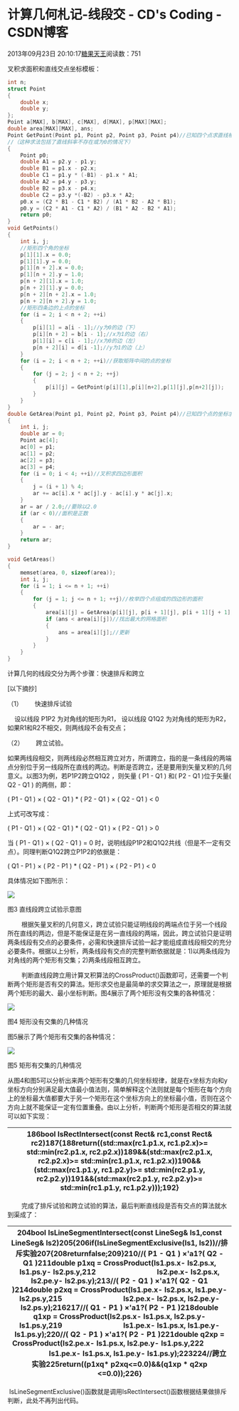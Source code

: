 # 计算几何札记-线段交 - CD's Coding - CSDN博客





2013年09月23日 20:10:17[糖果天王](https://me.csdn.net/okcd00)阅读数：751








叉积求面积和直线交点坐标模板：

```cpp
int n;
struct Point
{
    double x;
    double y;
};
Point a[MAX], b[MAX], c[MAX], d[MAX], p[MAX][MAX];
double area[MAX][MAX], ans;
Point GetPoint(Point p1, Point p2, Point p3, Point p4)//已知四个点求直线相交的点的坐标
//（这种求法包括了直线斜率不存在或为0的情况下）
{
    Point p0;
    double A1 = p2.y - p1.y;
    double B1 = p1.x - p2.x;
    double C1 = p1.y * (-B1) - p1.x * A1;
    double A2 = p4.y - p3.y;
    double B2 = p3.x - p4.x;
    double C2 = p3.y *(-B2) - p3.x * A2;
    p0.x = (C2 * B1 - C1 * B2) / (A1 * B2 - A2 * B1);
    p0.y = (C2 * A1 - C1 * A2) / (B1 * A2 - B2 * A1);
    return p0;
}
void GetPoints()
{
    int i, j;
    //矩形四个角的坐标
    p[1][1].x = 0.0;
    p[1][1].y = 0.0;
    p[1][n + 2].x = 0.0;
    p[1][n + 2].y = 1.0;
    p[n + 2][1].x = 1.0;
    p[n + 2][1].y = 0.0;
    p[n + 2][n + 2].x = 1.0;
    p[n + 2][n + 2].y = 1.0;
    //矩形四条边的上点的坐标
    for (i = 2; i < n + 2; ++i)
    {
        p[i][1] = a[i - 1];//y为0的边（下）
        p[i][n + 2] = b[i - 1];//x为1的边（右）
        p[1][i] = c[i - 1];//x为0的边（左）
        p[n + 2][i] = d[i -1];//y为1的边（上）
    }
    for (i = 2; i < n + 2; ++i)//获取矩阵中间的点的坐标
    {
        for (j = 2; j < n + 2; ++j)
        {
            p[i][j] = GetPoint(p[i][1],p[i][n+2],p[1][j],p[n+2][j]);
        }
    }
}
double GetArea(Point p1, Point p2, Point p3, Point p4)//已知四个点的坐标求四边形的面积
{
    int i, j;
    double ar = 0;
    Point ac[4];
    ac[0] = p1;
    ac[1] = p2;
    ac[2] = p3;
    ac[3] = p4;
    for (i = 0; i < 4; ++i)//叉积求四边形面积
    {
        j = (i + 1) % 4;
        ar += ac[i].x * ac[j].y - ac[i].y * ac[j].x;
    }
    ar = ar / 2.0;//要除以2.0
    if (ar < 0)//面积是正数
    {
        ar = - ar;
    }
    return ar;
}

void GetAreas()
{
    memset(area, 0, sizeof(area));
    int i, j;
    for (i = 1; i <= n + 1; ++i)
    {
        for (j = 1; j <= n + 1; ++j)//枚举四个点组成的四边形的面积
        {
            area[i][j] = GetArea(p[i][j], p[i + 1][j], p[i + 1][j + 1], p[i][j + 1]);
            if (ans < area[i][j])//找出最大的网格面积
            {
                ans = area[i][j];//更新
            }
        }
    }
}
```




计算几何的线段交分为两个步骤：快速排斥和跨立

[以下摘抄]

（1）       快速排斥试验

    设以线段 P1P2 为对角线的矩形为R1， 设以线段 Q1Q2 为对角线的矩形为R2，如果R1和R2不相交，则两线段不会有交点；



（2）       跨立试验。

如果两线段相交，则两线段必然相互跨立对方，所谓跨立，指的是一条线段的两端点分别位于另一线段所在直线的两边。判断是否跨立，还是要用到矢量叉积的几何意义。以图3为例，若P1P2跨立Q1Q2 ，则矢量 ( P1 - Q1 ) 和( P2 - Q1 )位于矢量( Q2 - Q1 ) 的两侧，即：



( P1 - Q1 ) × ( Q2 - Q1 ) * ( P2 - Q1 ) × ( Q2 - Q1 ) < 0



上式可改写成：



( P1 - Q1 ) × ( Q2 - Q1 ) * ( Q2 - Q1 ) × ( P2 - Q1 ) > 0



当 ( P1 - Q1 ) × ( Q2 - Q1 ) = 0 时，说明线段P1P2和Q1Q2共线（但是不一定有交点）。同理判断Q1Q2跨立P1P2的依据是：



( Q1 - P1 ) × ( P2 - P1 ) * ( Q2 - P1 ) × ( P2 - P1 ) < 0



具体情况如下图所示：

![](http://hi.csdn.net/attachment/201112/25/0_1324824669CnyI.gif)



图3 直线段跨立试验示意图



        根据矢量叉积的几何意义，跨立试验只能证明线段的两端点位于另一个线段所在直线的两边，但是不能保证是在另一直线段的两端，因此，跨立试验只是证明两条线段有交点的必要条件，必需和快速排斥试验一起才能组成直线段相交的充分必要条件。根据以上分析，两条线段有交点的完整判断依据就是：1)以两条线段为对角线的两个矩形有交集；2)两条线段相互跨立。

        判断直线段跨立用计算叉积算法的CrossProduct()函数即可，还需要一个判断两个矩形是否有交的算法。矩形求交也是最简单的求交算法之一，原理就是根据两个矩形的最大、最小坐标判断。图4展示了两个矩形没有交集的各种情况：

![](http://hi.csdn.net/attachment/201112/25/0_1324824717n4Ve.gif)



图4 矩形没有交集的几种情况



图5展示了两个矩形有交集的各种情况：

![](http://hi.csdn.net/attachment/201112/25/0_1324824783NQtz.gif)

图5 矩形有交集的几种情况



从图4和图5可以分析出来两个矩形有交集的几何坐标规律，就是在x坐标方向和y坐标方向分别满足最大值最小值法则，简单解释这个法则就是每个矩形在每个方向上的坐标最大值都要大于另一个矩形在这个坐标方向上的坐标最小值，否则在这个方向上就不能保证一定有位置重叠。由以上分析，判断两个矩形是否相交的算法就可以如下实现：


|186bool IsRectIntersect(const Rect& rc1,const Rect& rc2)187{188return((std::max(rc1.p1.x, rc1.p2.x)>= std::min(rc2.p1.x, rc2.p2.x))189&&(std::max(rc2.p1.x, rc2.p2.x)>= std::min(rc1.p1.x, rc1.p2.x))190&&(std::max(rc1.p1.y, rc1.p2.y)>= std::min(rc2.p1.y, rc2.p2.y))191&&(std::max(rc2.p1.y, rc2.p2.y)>= std::min(rc1.p1.y, rc1.p2.y)));192}|
|----|



        完成了排斥试验和跨立试验的算法，最后判断直线段是否有交点的算法就水到渠成了：


|204bool IsLineSegmentIntersect(const LineSeg& ls1,const LineSeg& ls2)205{206if(IsLineSegmentExclusive(ls1, ls2))//排斥实验207{208returnfalse;209}210//( P1 - Q1 ) ×'a1?( Q2 - Q1 )211double p1xq = CrossProduct(ls1.ps.x- ls2.ps.x, ls1.ps.y- ls2.ps.y,212                                ls2.pe.x- ls2.ps.x, ls2.pe.y- ls2.ps.y);213//( P2 - Q1 ) ×'a1?( Q2 - Q1 )214double p2xq = CrossProduct(ls1.pe.x- ls2.ps.x, ls1.pe.y- ls2.ps.y,215                                ls2.pe.x- ls2.ps.x, ls2.pe.y- ls2.ps.y);216217//( Q1 - P1 ) ×'a1?( P2 - P1 )218double q1xp = CrossProduct(ls2.ps.x- ls1.ps.x, ls2.ps.y- ls1.ps.y,219                                ls1.pe.x- ls1.ps.x, ls1.pe.y- ls1.ps.y);220//( Q2 - P1 ) ×'a1?( P2 - P1 )221double q2xp = CrossProduct(ls2.pe.x- ls1.ps.x, ls2.pe.y- ls1.ps.y,222                                ls1.pe.x- ls1.ps.x, ls1.pe.y- ls1.ps.y);223224//跨立实验225return((p1xq* p2xq<=0.0)&&(q1xp * q2xp <=0.0));226}|
|----|



 IsLineSegmentExclusive()函数就是调用IsRectIntersect()函数根据结果做排斥判断，此处不再列出代码。






